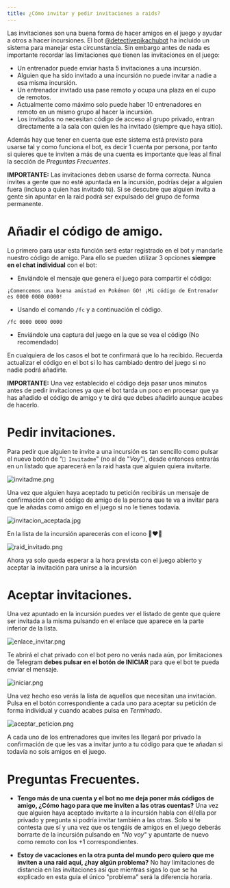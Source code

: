 ```yaml
---
title: ¿Cómo invitar y pedir invitaciones a raids?
---
```


Las invitaciones son una buena forma de hacer amigos en el juego y ayudar a otros a hacer incursiones. El bot [@detectivepikachubot](https://t.me/detectivepikachubot) ha incluido un sistema para manejar esta circunstancia. Sin embargo antes de nada es importante recordar las limitaciones que tienen las invitaciones en el juego: 

- Un entrenador puede enviar hasta 5 invitaciones a una incursión.
- Alguien que ha sido invitado a una incursión no puede invitar a nadie a esa misma incursión.
- Un entrenador invitado usa pase remoto y ocupa una plaza en el cupo de remotos.
- Actualmente como máximo solo puede haber 10 entrenadores en remoto en un mismo grupo al hacer la incursión.
- Los invitados no necesitan código de acceso al grupo privado, entran directamente a la sala con quien les ha invitado (siempre que haya sitio).

Además hay que tener en cuenta que este sistema está previsto para usarse tal y como funciona el bot, es decir 1 cuenta por persona, por tanto si quieres que te inviten a más de una cuenta es importante que leas al final la sección de *Preguntas Frecuentes*.

**IMPORTANTE:** Las invitaciones deben usarse de forma correcta. Nunca invites a gente que no esté apuntada en la incursión, podrías dejar a alguien fuera (incluso a quien has invitado tú). Si se descubre que alguien invita a gente sin apuntar en la raid podrá ser expulsado del grupo de forma permanente.

# Añadir el código de amigo.

Lo primero para usar esta función será estar registrado en el bot y mandarle nuestro código de amigo. Para ello se pueden utilizar 3 opciones **siempre en el chat individual** con el bot:
- Enviándole el mensaje que genera el juego para compartir el código:
~~~
¡Comencemos una buena amistad en Pokémon GO! ¡Mi código de Entrenador es 0000 0000 0000!
~~~
- Usando el comando `/fc` y a continuación el código.
~~~
/fc 0000 0000 0000
~~~
- Enviándole una captura del juego en la que se vea el código (No recomendado)

En cualquiera de los casos el bot te confirmará que lo ha recibido. Recuerda actualizar el código en el bot si lo has cambiado dentro del juego si no nadie podrá añadirte.

**IMPORTANTE:** Una vez establecido el código deja pasar unos minutos antes de pedir invitaciones ya que el bot tarda un poco en procesar que ya has añadido el código de amigo y te dirá que debes añadirlo aunque acabes de hacerlo.

# Pedir invitaciones.
Para pedir que alguien te invite a una incursión es tan sencillo como pulsar el nuevo botón de "`🙏 Invitadme`" (no al de "*Voy*"), desde entonces entrarás en un listado que aparecerá en la raid hasta que alguien quiera invitarte.

![invitadme.png](images/invitadme.png)

Una vez que alguien haya aceptado tu petición recibirás un mensaje de confirmación con el código de amigo de la persona que te va a invitar para que le añadas como amigo en el juego si no le tienes todavía.

![invitacion_aceptada.jpg](images/invitacion_aceptada.jpg)

En la lista de la incursión aparecerás con el icono 👨‍❤️‍👨

![raid_invitado.png](images/raid_invitado.png)

Ahora ya solo queda esperar a la hora prevista con el juego abierto y aceptar la invitación para unirse a la incursión

# Aceptar invitaciones.
Una vez apuntado en la incursión puedes ver el listado de gente que quiere ser invitada a la misma pulsando en el enlace que aparece en la parte inferior de la lista.

![enlace_invitar.png](images/enlace_invitar.png)

Te abrirá el chat privado con el bot pero no verás nada aún, por limitaciones de Telegram **debes pulsar en el botón de INICIAR** para que el bot te pueda enviar el mensaje. 

![iniciar.png](images/iniciar.png)

Una vez hecho eso verás la lista de aquellos que necesitan una invitación. Pulsa en el botón correspondiente a cada uno para aceptar su petición de forma individual y cuando acabes pulsa en *Terminado*.

![aceptar_peticion.png](images/aceptar_peticion.png)

A cada uno de los entrenadores que invites les llegará por privado la confirmación de que les vas a invitar junto a tu código para que te añadan si todavía no sois amigos en el juego.

# Preguntas Frecuentes.

- **Tengo más de una cuenta y el bot no me deja poner más códigos de amigo, ¿Cómo hago para que me inviten a las otras cuentas?**
Una vez que alguien haya aceptado invitarte a la incursión habla con él/ella por privado y pregunta si podría invitar también a las otras. Solo si te contesta que sí y una vez que os tengáis de amigos en el juego deberás borrarte de la incursión pulsando en "*No voy*" y apuntarte de nuevo como remoto con los +1 correspondientes. 

- **Estoy de vacaciones en la otra punta del mundo pero quiero que me inviten a una raid aquí, ¿hay algún problema?**
No hay limitaciones de distancia en las invitaciones así que mientras sigas lo que se ha explicado en esta guía el único "problema" será la diferencia horaria.

